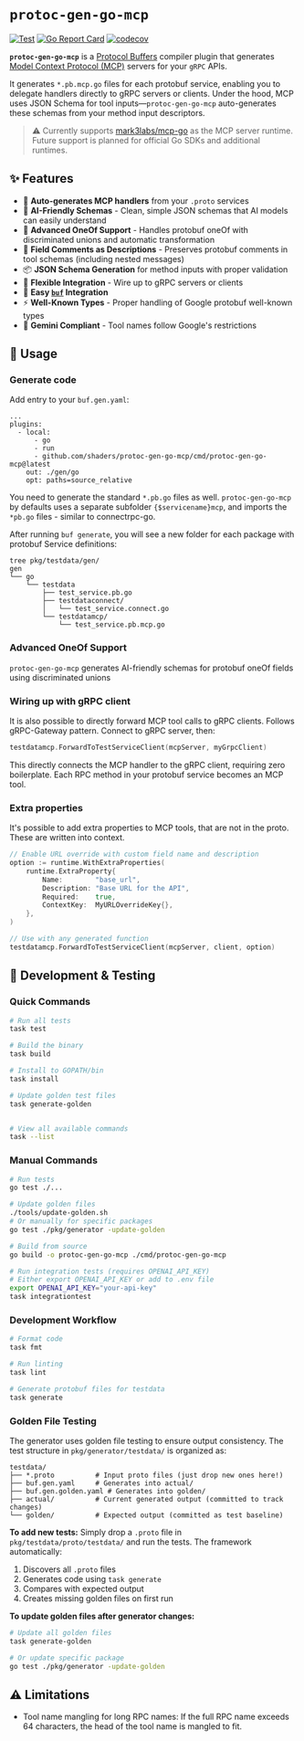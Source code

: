 # `protoc-gen-go-mcp`

[![Test](https://github.com/shaders/protoc-gen-go-mcp/actions/workflows/test.yml/badge.svg)](https://github.com/shaders/protoc-gen-go-mcp/actions/workflows/test.yml)
[![Go Report Card](https://goreportcard.com/badge/github.com/shaders/protoc-gen-go-mcp)](https://goreportcard.com/report/github.com/shaders/protoc-gen-go-mcp)
[![codecov](https://codecov.io/gh/redpanda-data/protoc-gen-go-mcp/branch/main/graph/badge.svg)](https://codecov.io/gh/redpanda-data/protoc-gen-go-mcp)

**`protoc-gen-go-mcp`** is a [Protocol Buffers](https://protobuf.dev) compiler plugin that generates [Model Context Protocol (MCP)](https://modelcontextprotocol.io) servers for your `gRPC` APIs.

It generates `*.pb.mcp.go` files for each protobuf service, enabling you to delegate handlers directly to gRPC servers or clients. Under the hood, MCP uses JSON Schema for tool inputs—`protoc-gen-go-mcp` auto-generates these schemas from your method input descriptors.

> ⚠️ Currently supports [mark3labs/mcp-go](https://github.com/mark3labs/mcp-go) as the MCP server runtime. Future support is planned for official Go SDKs and additional runtimes.

## ✨ Features

- 🚀 **Auto-generates MCP handlers** from your `.proto` services
- 🧠 **AI-Friendly Schemas** - Clean, simple JSON schemas that AI models can easily understand
- 🔀 **Advanced OneOf Support** - Handles protobuf oneOf with discriminated unions and automatic transformation
- 💬 **Field Comments as Descriptions** - Preserves protobuf comments in tool schemas (including nested messages)
- 📦 **JSON Schema Generation** for method inputs with proper validation
- 🔄 **Flexible Integration** - Wire up to gRPC servers or clients
- 🧩 **Easy [`buf`](https://buf.build) Integration**
- ⚡  **Well-Known Types** - Proper handling of Google protobuf well-known types
- 🎯 **Gemini Compliant** - Tool names follow Google's restrictions  
  

## 🔧 Usage

### Generate code

Add entry to your `buf.gen.yaml`:
```
...
plugins:
  - local:
      - go
      - run
      - github.com/shaders/protoc-gen-go-mcp/cmd/protoc-gen-go-mcp@latest
    out: ./gen/go
    opt: paths=source_relative
```

You need to generate the standard `*.pb.go` files as well. `protoc-gen-go-mcp` by defaults uses a separate subfolder `{$servicename}mcp`, and imports the `*pb.go` files - similar to connectrpc-go.

After running `buf generate`, you will see a new folder for each package with protobuf Service definitions:

```
tree pkg/testdata/gen/
gen
└── go
    └── testdata
        ├── test_service.pb.go
        ├── testdataconnect/
        │   └── test_service.connect.go
        └── testdatamcp/
            └── test_service.pb.mcp.go
```

### Advanced OneOf Support

`protoc-gen-go-mcp` generates AI-friendly schemas for protobuf oneOf fields using discriminated unions

### Wiring up with gRPC client

It is also possible to directly forward MCP tool calls to gRPC clients. Follows gRPC-Gateway pattern.
Connect to gRPC server, then:

```go
testdatamcp.ForwardToTestServiceClient(mcpServer, myGrpcClient)
```

This directly connects the MCP handler to the gRPC client, requiring zero boilerplate.
Each RPC method in your protobuf service becomes an MCP tool.

### Extra properties

It's possible to add extra properties to MCP tools, that are not in the proto. These are written into context.


```go
// Enable URL override with custom field name and description
option := runtime.WithExtraProperties(
    runtime.ExtraProperty{
        Name:        "base_url",
        Description: "Base URL for the API",
        Required:    true,
        ContextKey:  MyURLOverrideKey{},
    },
)

// Use with any generated function
testdatamcp.ForwardToTestServiceClient(mcpServer, client, option)
```


## 🧪 Development & Testing

### Quick Commands

```bash
# Run all tests
task test

# Build the binary
task build

# Install to GOPATH/bin
task install

# Update golden test files
task generate-golden


# View all available commands
task --list
```

### Manual Commands

```bash
# Run tests
go test ./...

# Update golden files
./tools/update-golden.sh
# Or manually for specific packages
go test ./pkg/generator -update-golden

# Build from source
go build -o protoc-gen-go-mcp ./cmd/protoc-gen-go-mcp

# Run integration tests (requires OPENAI_API_KEY)
# Either export OPENAI_API_KEY or add to .env file
export OPENAI_API_KEY="your-api-key"
task integrationtest
```

### Development Workflow

```bash
# Format code
task fmt

# Run linting
task lint

# Generate protobuf files for testdata
task generate
```

### Golden File Testing

The generator uses golden file testing to ensure output consistency. The test structure in `pkg/generator/testdata/` is organized as:

```
testdata/
├── *.proto          # Input proto files (just drop new ones here!)
├── buf.gen.yaml     # Generates into actual/
├── buf.gen.golden.yaml # Generates into golden/
├── actual/          # Current generated output (committed to track changes)
└── golden/          # Expected output (committed as test baseline)
```

**To add new tests:** Simply drop a `.proto` file in `pkg/testdata/proto/testdata/` and run the tests. The framework automatically:
1. Discovers all `.proto` files
2. Generates code using `task generate`
3. Compares with expected output
4. Creates missing golden files on first run

**To update golden files after generator changes:**
```bash
# Update all golden files
task generate-golden

# Or update specific package
go test ./pkg/generator -update-golden
```

## ⚠️ Limitations
- Tool name mangling for long RPC names: If the full RPC name exceeds 64 characters, the head of the tool name is mangled to fit.
